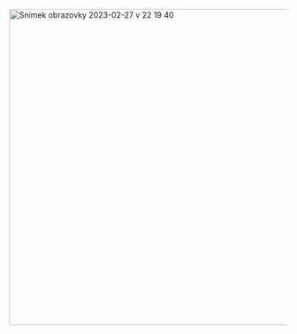 <img width="571" alt="Snímek obrazovky 2023-02-27 v 22 19 40" src="https://user-images.githubusercontent.com/124197643/221689323-a0aa0ea4-1d68-4ae6-bc77-f96d2582f85f.png">
